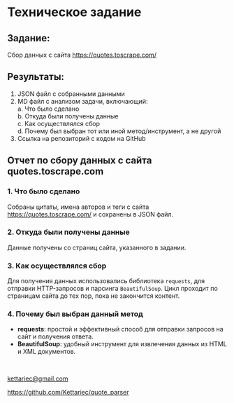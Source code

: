 # Техническое задание

## Задание: 
Сбор данных с сайта https://quotes.toscrape.com/ 

## Результаты:
1. JSON файл с собранными данными
2. MD файл с анализом задачи, включающий:
<br> a. Что было сделано 
<br> b. Откуда были получены данные
<br> c. Как осуществлялся сбор
<br> d. Почему был выбран тот или иной метод/инструмент, а не другой
3. Ссылка на репозиторий с кодом на GitHub

## Отчет по сбору данных с сайта quotes.toscrape.com

### 1. Что было сделано
Собраны цитаты, имена авторов и теги с сайта https://quotes.toscrape.com/ и сохранены в JSON файл.

### 2. Откуда были получены данные
Данные получены со страниц сайта, указанного в задании.

### 3. Как осуществлялся сбор
Для получения данных использовались библиотека `requests`, для отправки HTTP-запросов и парсинга `BeautifulSoup`. Цикл проходит по страницам сайта до тех пор, пока не закончится контент.

### 4. Почему был выбран данный метод
- **requests**: простой и эффективный способ для отправки запросов на сайт и получения ответа.
- **BeautifulSoup**: удобный инструмент для извлечения данных из HTML и XML документов.

<br>

kettariec@gmail.com

https://github.com/Kettariec/quote_parser